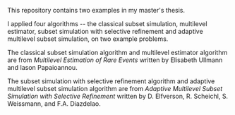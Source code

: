 This repository contains two examples in my master's thesis.

I applied four algorithms -- the classical subset simulation, multilevel estimator, subset simulation with selective refinement and adaptive multilevel subset simulation, on two example problems.

The classical subset simulation algorithm and multilevel estimator algorithm are from _Multilevel Estimation of Rare Events_ written by Elisabeth Ullmann and Iason Papaioannou.

The subset simulation with selective refinement algorithm and adaptive multilevel subset simulation algorithm are from _Adaptive Multilevel Subset Simulation with Selective Refinement_ written by D. Elfverson, R. Scheichl, S. Weissmann, and F.A. Diazdelao.
